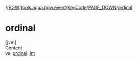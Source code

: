 //[BGW](../../../../index.md)/[tools.aqua.bgw.event](../../index.md)/[KeyCode](../index.md)/[PAGE_DOWN](index.md)/[ordinal](ordinal.md)



# ordinal  
[jvm]  
Content  
val [ordinal](ordinal.md): [Int](https://kotlinlang.org/api/latest/jvm/stdlib/kotlin/-int/index.html)  



